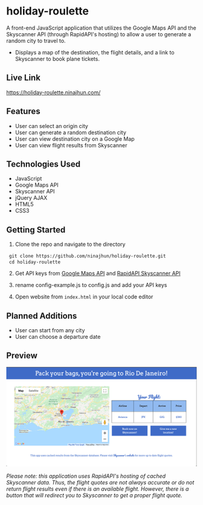 # holiday-roulette
A front-end JavaScript application that utilizes the Google Maps API and the Skyscanner API (through RapidAPI's hosting) to allow a user to generate a random city to travel to.
* Displays a map of the destination, the flight details, and a link to Skyscanner to book plane tickets. 

## Live Link

https://holiday-roulette.ninajhun.com/

## Features

* User can select an origin city
* User can generate a random destination city 
* User can view destination city on a Google Map 
* User can view flight results from Skyscanner

## Technologies Used
* JavaScript
* Google Maps API
* Skyscanner API
* jQuery AJAX 
* HTML5
* CSS3

## Getting Started 
1. Clone the repo and navigate to the directory
```shell 
 git clone https://github.com/ninajhun/holiday-roulette.git
 cd holiday-roulette
```
2. Get API keys from [Google Maps API](https://developers.google.com/maps/documentation/javascript/get-api-key) and [RapidAPI Skyscanner API](https://rapidapi.com/skyscanner/api/skyscanner-flight-search/details)

3. rename config-example.js to config.js and add your API keys 

4. Open website from `index.html` in your local code editor

## Planned Additions 

* User can start from any city 
* User can choose a departure date 

## Preview 

![Site Preview](hr-preview.png)

*Please note: this application uses RapidAPI's hosting of cached Skyscanner data. Thus, the flight quotes are not always accurate or do not return flight results even if there is an available flight. However, there is a button that will redirect you to Skyscanner to get a proper flight quote.*

